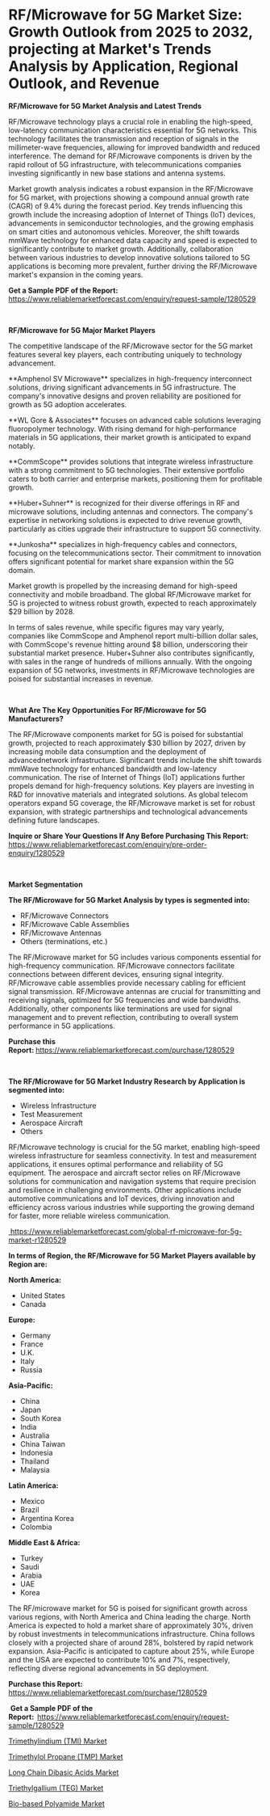 <p><h1>RF/Microwave for 5G Market Size: Growth Outlook from 2025 to 2032, projecting at Market's Trends Analysis by Application, Regional Outlook, and Revenue</h1></p><p><strong>RF/Microwave for 5G Market Analysis and Latest Trends</strong></p>
<p><p>RF/Microwave technology plays a crucial role in enabling the high-speed, low-latency communication characteristics essential for 5G networks. This technology facilitates the transmission and reception of signals in the millimeter-wave frequencies, allowing for improved bandwidth and reduced interference. The demand for RF/Microwave components is driven by the rapid rollout of 5G infrastructure, with telecommunications companies investing significantly in new base stations and antenna systems.</p><p>Market growth analysis indicates a robust expansion in the RF/Microwave for 5G market, with projections showing a compound annual growth rate (CAGR) of 9.4% during the forecast period. Key trends influencing this growth include the increasing adoption of Internet of Things (IoT) devices, advancements in semiconductor technologies, and the growing emphasis on smart cities and autonomous vehicles. Moreover, the shift towards mmWave technology for enhanced data capacity and speed is expected to significantly contribute to market growth. Additionally, collaboration between various industries to develop innovative solutions tailored to 5G applications is becoming more prevalent, further driving the RF/Microwave market's expansion in the coming years.</p></p>
<p><strong>Get a Sample PDF of the Report:&nbsp;</strong> <a href="https://www.reliablemarketforecast.com/enquiry/request-sample/1280529?utm_campaign=1080&utm_medium=2&utm_source=Github&utm_content=ia&utm_term=24032025&utm_id=rfmicrowave-for-5g">https://www.reliablemarketforecast.com/enquiry/request-sample/1280529</a></p>
<p>&nbsp;</p>
<p><strong>RF/Microwave for 5G Major Market Players</strong></p>
<p><p>The competitive landscape of the RF/Microwave sector for the 5G market features several key players, each contributing uniquely to technology advancement. </p><p>**Amphenol SV Microwave** specializes in high-frequency interconnect solutions, driving significant advancements in 5G infrastructure. The company's innovative designs and proven reliability are positioned for growth as 5G adoption accelerates.</p><p>**WL Gore & Associates** focuses on advanced cable solutions leveraging fluoropolymer technology. With rising demand for high-performance materials in 5G applications, their market growth is anticipated to expand notably.</p><p>**CommScope** provides solutions that integrate wireless infrastructure with a strong commitment to 5G technologies. Their extensive portfolio caters to both carrier and enterprise markets, positioning them for profitable growth.</p><p>**Huber+Suhner** is recognized for their diverse offerings in RF and microwave solutions, including antennas and connectors. The company's expertise in networking solutions is expected to drive revenue growth, particularly as cities upgrade their infrastructure to support 5G connectivity.</p><p>**Junkosha** specializes in high-frequency cables and connectors, focusing on the telecommunications sector. Their commitment to innovation offers significant potential for market share expansion within the 5G domain.</p><p>Market growth is propelled by the increasing demand for high-speed connectivity and mobile broadband. The global RF/Microwave market for 5G is projected to witness robust growth, expected to reach approximately $29 billion by 2028.</p><p>In terms of sales revenue, while specific figures may vary yearly, companies like CommScope and Amphenol report multi-billion dollar sales, with CommScope's revenue hitting around $8 billion, underscoring their substantial market presence. Huber+Suhner also contributes significantly, with sales in the range of hundreds of millions annually. With the ongoing expansion of 5G networks, investments in RF/Microwave technologies are poised for substantial increases in revenue.</p></p>
<p>&nbsp;</p>
<p><strong>What Are The Key Opportunities For RF/Microwave for 5G Manufacturers?</strong></p>
<p><p>The RF/Microwave components market for 5G is poised for substantial growth, projected to reach approximately $30 billion by 2027, driven by increasing mobile data consumption and the deployment of advancednetwork infrastructure. Significant trends include the shift towards mmWave technology for enhanced bandwidth and low-latency communication. The rise of Internet of Things (IoT) applications further propels demand for high-frequency solutions. Key players are investing in R&D for innovative materials and integrated solutions. As global telecom operators expand 5G coverage, the RF/Microwave market is set for robust expansion, with strategic partnerships and technological advancements defining future landscapes.</p></p>
<p><strong>Inquire or Share Your Questions If Any Before Purchasing This Report:</strong> <a href="https://www.reliablemarketforecast.com/enquiry/pre-order-enquiry/1280529?utm_campaign=1080&utm_medium=2&utm_source=Github&utm_content=ia&utm_term=24032025&utm_id=rfmicrowave-for-5g">https://www.reliablemarketforecast.com/enquiry/pre-order-enquiry/1280529</a></p>
<p>&nbsp;</p>
<p><strong>Market Segmentation</strong></p>
<p><strong>The RF/Microwave for 5G Market Analysis by types is segmented into:</strong></p>
<p><ul><li>RF/Microwave Connectors</li><li>RF/Microwave Cable Assemblies</li><li>RF/Microwave Antennas</li><li>Others (terminations, etc.)</li></ul></p>
<p><p>The RF/Microwave market for 5G includes various components essential for high-frequency communication. RF/Microwave connectors facilitate connections between different devices, ensuring signal integrity. RF/Microwave cable assemblies provide necessary cabling for efficient signal transmission. RF/Microwave antennas are crucial for transmitting and receiving signals, optimized for 5G frequencies and wide bandwidths. Additionally, other components like terminations are used for signal management and to prevent reflection, contributing to overall system performance in 5G applications.</p></p>
<p><strong>Purchase this Report:&nbsp;</strong><a href="https://www.reliablemarketforecast.com/purchase/1280529?utm_campaign=1080&utm_medium=2&utm_source=Github&utm_content=ia&utm_term=24032025&utm_id=rfmicrowave-for-5g">https://www.reliablemarketforecast.com/purchase/1280529</a></p>
<p>&nbsp;</p>
<p><strong>The RF/Microwave for 5G Market Industry Research by Application is segmented into:</strong></p>
<p><ul><li>Wireless Infrastructure</li><li>Test Measurement</li><li>Aerospace Aircraft</li><li>Others</li></ul></p>
<p><p>RF/Microwave technology is crucial for the 5G market, enabling high-speed wireless infrastructure for seamless connectivity. In test and measurement applications, it ensures optimal performance and reliability of 5G equipment. The aerospace and aircraft sector relies on RF/Microwave solutions for communication and navigation systems that require precision and resilience in challenging environments. Other applications include automotive communications and IoT devices, driving innovation and efficiency across various industries while supporting the growing demand for faster, more reliable wireless communication.</p></p>
<p><a href="https://www.reliablemarketforecast.com/global-rf-microwave-for-5g-market-r1280529?utm_campaign=1080&utm_medium=2&utm_source=Github&utm_content=ia&utm_term=24032025&utm_id=rfmicrowave-for-5g">&nbsp;https://www.reliablemarketforecast.com/global-rf-microwave-for-5g-market-r1280529</a></p>
<p><strong>In terms of Region, the RF/Microwave for 5G Market Players available by Region are:</strong></p>
<p>
    <p> <strong> North America: </strong>
        <ul>
            <li>United States</li>
            <li>Canada</li>
        </ul>
        </p> 
    <p> <strong> Europe: </strong>
        <ul>
            <li>Germany</li>
            <li>France</li>
            <li>U.K.</li>
            <li>Italy</li>
            <li>Russia</li>
        </ul>
        </p> 
    <p> <strong> Asia-Pacific: </strong>
        <ul>
            <li>China</li>
            <li>Japan</li>
            <li>South Korea</li>
            <li>India</li>
            <li>Australia</li>
            <li>China Taiwan</li>
            <li>Indonesia</li>
            <li>Thailand</li>
            <li>Malaysia</li>
        </ul>
        </p> 
    <p> <strong> Latin America: </strong>
        <ul>
            <li>Mexico</li>
            <li>Brazil</li>
            <li>Argentina Korea</li>
            <li>Colombia</li>
        </ul>
        </p> 
    <p> <strong> Middle East & Africa: </strong>
        <ul>
            <li>Turkey</li>
            <li>Saudi</li>
            <li>Arabia</li>
            <li>UAE</li>
            <li>Korea</li>
        </ul>
    </p>
    </p>
<p><p>The RF/microwave market for 5G is poised for significant growth across various regions, with North America and China leading the charge. North America is expected to hold a market share of approximately 30%, driven by robust investments in telecommunications infrastructure. China follows closely with a projected share of around 28%, bolstered by rapid network expansion. Asia-Pacific is anticipated to capture about 25%, while Europe and the USA are expected to contribute 10% and 7%, respectively, reflecting diverse regional advancements in 5G deployment.</p></p>
<p><strong>Purchase this Report: </strong><a href="https://www.reliablemarketforecast.com/purchase/1280529?utm_campaign=1080&utm_medium=2&utm_source=Github&utm_content=ia&utm_term=24032025&utm_id=rfmicrowave-for-5g">https://www.reliablemarketforecast.com/purchase/1280529</a></p>
<p>&nbsp;<strong>Get a Sample PDF of the Report:&nbsp;&nbsp;</strong><a href="https://www.reliablemarketforecast.com/enquiry/request-sample/1280529?utm_campaign=1080&utm_medium=2&utm_source=Github&utm_content=ia&utm_term=24032025&utm_id=rfmicrowave-for-5g">https://www.reliablemarketforecast.com/enquiry/request-sample/1280529</a></p>
<p><strong></strong></p>
<p><p><a href="https://github.com/lazloklitz2e/Market-Research-Report-List-1/blob/main/trimethylindium-tmi-market.md?utm_campaign=1080&utm_medium=2&utm_source=Github&utm_content=ia&utm_term=24032025&utm_id=rfmicrowave-for-5g">Trimethylindium (TMI) Market</a></p><p><a href="https://github.com/pezezlarue7h/Market-Research-Report-List-1/blob/main/trimethylol-propane-tmp-market.md?utm_campaign=1080&utm_medium=2&utm_source=Github&utm_content=ia&utm_term=24032025&utm_id=rfmicrowave-for-5g">Trimethylol Propane (TMP) Market</a></p><p><a href="https://github.com/wycheelwayeu/Market-Research-Report-List-1/blob/main/long-chain-dibasic-acids-market.md?utm_campaign=1080&utm_medium=2&utm_source=Github&utm_content=ia&utm_term=24032025&utm_id=rfmicrowave-for-5g">Long Chain Dibasic Acids Market</a></p><p><a href="https://github.com/rueffmuoloqw/Market-Research-Report-List-1/blob/main/triethylgallium-teg-market.md?utm_campaign=1080&utm_medium=2&utm_source=Github&utm_content=ia&utm_term=24032025&utm_id=rfmicrowave-for-5g">Triethylgallium (TEG) Market</a></p><p><a href="https://github.com/auriashetzxj/Market-Research-Report-List-1/blob/main/bio-based-polyamide-market.md?utm_campaign=1080&utm_medium=2&utm_source=Github&utm_content=ia&utm_term=24032025&utm_id=rfmicrowave-for-5g">Bio-based Polyamide Market</a></p></p>